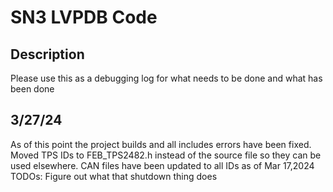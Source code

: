 # SN3 LVPDB Code 

## Description
Please use this as a debugging log for what needs to be done and what
has been done 

## 3/27/24 
As of this point the project builds and all includes errors have been fixed.
Moved TPS IDs to FEB_TPS2482.h instead of the source file so they can be 
used elsewhere. CAN files have been updated to all IDs as of Mar 17,2024
 TODOs: Figure out what that shutdown thing does



